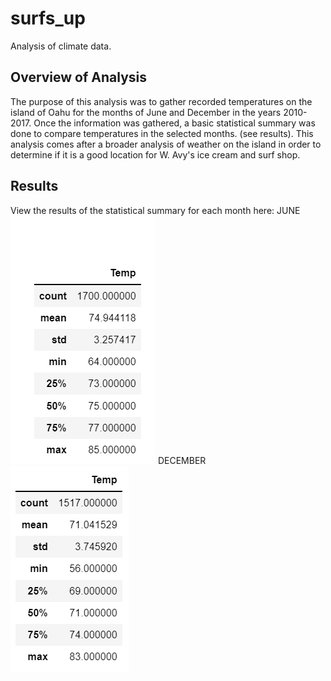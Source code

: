 # surfs_up
Analysis of climate data.

## Overview of Analysis
The purpose of this analysis was to gather recorded temperatures on the island of Oahu for the months of June and December in the years 2010-2017. Once the information was gathered, a basic statistical summary was done to compare temperatures in the selected months. (see results). This analysis comes after a broader analysis of weather on the island in order to determine if it is a good location for W. Avy's ice cream and surf shop.

## Results
View the results of the statistical summary for each month here:
JUNE
<img src="June_Temps_Summary.png"></img>
DECEMBER
<img src="Dec_Temps_Summary.png"></img>